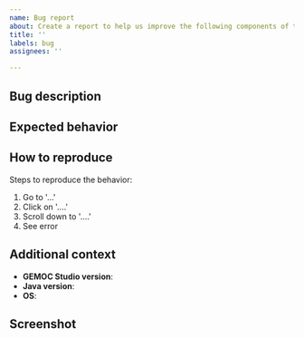 ```yaml
---
name: Bug report
about: Create a report to help us improve the following components of the GEMOC Studio: moccml contraint (moccml) and moccml mapping (ecl) and  (if you know that the issue is relative to another component, consider opening the issue on one of the other GEMOC github repositories)
title: ''
labels: bug
assignees: ''

---
```


## Bug description

<!-- A clear and concise description of what the bug is. -->


## Expected behavior

<!-- A clear and concise description of what you were expecting to happen. -->


## How to reproduce

Steps to reproduce the behavior:
1. Go to '...'
2. Click on '....'
3. Scroll down to '....'
4. See error

## Additional context

<!-- Please fill in the following fields: -->

- **GEMOC Studio version**: 
- **Java version**: 
- **OS**: 

## Screenshot

<!-- If applicable -->


